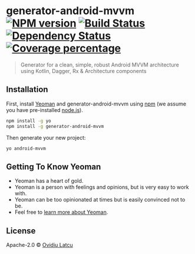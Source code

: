 # generator-android-mvvm [![NPM version][npm-image]][npm-url] [![Build Status][travis-image]][travis-url] [![Dependency Status][daviddm-image]][daviddm-url] [![Coverage percentage][coveralls-image]][coveralls-url]
> Generator for a clean, simple, robust Android MVVM architecture using Kotlin, Dagger, Rx &amp; Architecture components

## Installation

First, install [Yeoman](http://yeoman.io) and generator-android-mvvm using [npm](https://www.npmjs.com/) (we assume you have pre-installed [node.js](https://nodejs.org/)).

```bash
npm install -g yo
npm install -g generator-android-mvvm
```

Then generate your new project:

```bash
yo android-mvvm
```

## Getting To Know Yeoman

 * Yeoman has a heart of gold.
 * Yeoman is a person with feelings and opinions, but is very easy to work with.
 * Yeoman can be too opinionated at times but is easily convinced not to be.
 * Feel free to [learn more about Yeoman](http://yeoman.io/).

## License

Apache-2.0 © [Ovidiu Latcu](https://medium.com/@ovidiu.latcu)


[npm-image]: https://badge.fury.io/js/generator-android-mvvm.svg
[npm-url]: https://npmjs.org/package/generator-android-mvvm
[travis-image]: https://travis-ci.org/ovy9086/generator-android-mvvm.svg?branch=master
[travis-url]: https://travis-ci.org/ovy9086/generator-android-mvvm
[daviddm-image]: https://david-dm.org/ovy9086/generator-android-mvvm.svg?theme=shields.io
[daviddm-url]: https://david-dm.org/ovy9086/generator-android-mvvm
[coveralls-image]: https://coveralls.io/repos/ovy9086/generator-android-mvvm/badge.svg
[coveralls-url]: https://coveralls.io/r/ovy9086/generator-android-mvvm

